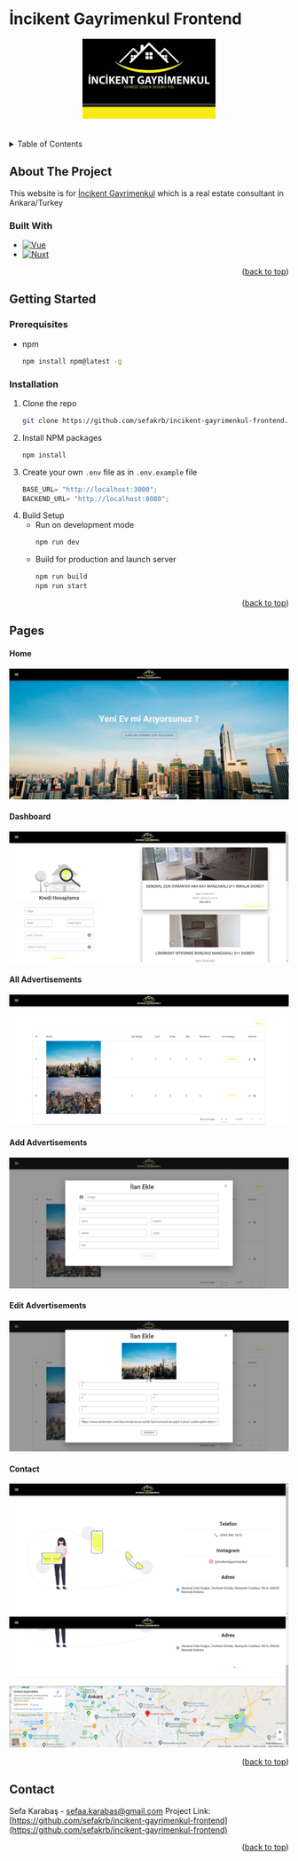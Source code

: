 # İncikent Gayrimenkul Frontend

<!-- PROJECT LOGO -->
<div name="readme-top"  align="center">
  <a href="https://github.com/sefakrb/incikent-gayrimenkul-frontend">
    <img src="assets/images/incikent-gayrimenkul-logo.png" alt="Logo">
  </a>
</div>


<br />
<br />


<!-- TABLE OF CONTENTS -->
<details>
  <summary>Table of Contents</summary>
  <ol>
    <li>
        <a href="#built-with">Built With</a>
    </li>
    <li>
      <a href="#getting-started">Getting Started</a>
      <ul>
        <li><a href="#prerequisites">Prerequisites</a></li>
        <li><a href="#installation">Installation</a></li>
      </ul>
    </li>
    <li><a href="#pages">Pages</a></li>
    <li><a href="#contact">Contact</a></li>
  </ol>
</details>


## About The Project

  This website is for [İncikent Gayrimenkul](https://incikentgayrimenkul.sahibinden.com/) which is a real estate consultant in Ankara/Turkey


### Built With

* [![Vue][Vue.js]][Vue-url]
* [![Nuxt][Nuxt]][Nuxt-url]


<p align="right">(<a href="#readme-top">back to top</a>)</p>

## Getting Started

### Prerequisites

* npm
  ```sh
  npm install npm@latest -g
  ```

### Installation

1. Clone the repo
   ```sh
   git clone https://github.com/sefakrb/incikent-gayrimenkul-frontend.git
   ```
2. Install NPM packages
   ```sh
   npm install
   ```
3. Create your own `.env` file as in `.env.example` file
   ```js
   BASE_URL= "http://localhost:3000";
   BACKEND_URL= "http://localhost:8080";
   ```
4. Build Setup 
   * Run on development mode
     ```sh
     npm run dev
     ```
   * Build for production and launch server
      ```sh
      npm run build
      npm run start
      ```

<p align="right">(<a href="#readme-top">back to top</a>)</p>

## Pages
#### Home
  <img src="assets/pages/home.png" alt="Logo" >
  
#### Dashboard
  <img src="assets/pages/dashboard.png" alt="Logo">
  
#### All Advertisements
  <img src="assets/pages/all-advertisements.png" alt="Logo">
  
#### Add Advertisements
  <img src="assets/pages/add-advertisement.png" alt="Logo" >
  
#### Edit Advertisements
  <img src="assets/pages/edit-advertisement.png" alt="Logo">
  
#### Contact
  <img src="assets/pages/contact.png" alt="Logo" >
  <img src="assets/pages/contact2.png" alt="Logo">
  

<p align="right">(<a href="#readme-top">back to top</a>)</p>


## Contact
Sefa Karabaş - sefaa.karabas@gmail.com
Project Link: [https://github.com/sefakrb/incikent-gayrimenkul-frontend](https://github.com/sefakrb/incikent-gayrimenkul-frontend)

<p align="right">(<a href="#readme-top">back to top</a>)</p>

<!-- MARKDOWN LINKS & IMAGES -->
<!-- https://www.markdownguide.org/basic-syntax/#reference-style-links -->
[Vue.js]: https://img.shields.io/badge/Vue.js-35495E?style=for-the-badge&logo=vuedotjs&logoColor=4FC08D
[Vue-url]: https://vuejs.org/
[Nuxt]: https://img.shields.io/badge/Nuxt-002E3B?style=for-the-badge&logo=nuxtdotjs&logoColor=#00DC82
[Nuxt-url]: https://nuxtjs.org/

